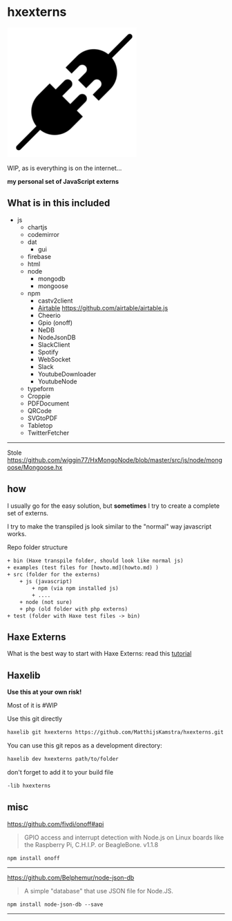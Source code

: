 # hxexterns

![](icon.png)

WIP, as is everything is on the internet...

**my personal set of JavaScript externs**

## What is in this included

- js
  - chartjs
  - codemirror
  - dat
    - gui
  - firebase
  - html
  - node
    - mongodb
    - mongoose
  - npm
    - castv2client
    * [Airtable](https://www.npmjs.com/package/airtable) <https://github.com/airtable/airtable.js>
    * Cheerio
    * Gpio (onoff)
    * NeDB
    * NodeJsonDB
    * SlackClient
    * Spotify
    * WebSocket
    * Slack
    * YoutubeDownloader
    * YoutubeNode
  - typeform
  * Croppie
  * PDFDocument
  * QRCode
  * SVGtoPDF
  * Tabletop
  * TwitterFetcher

---

Stole <https://github.com/wiggin77/HxMongoNode/blob/master/src/js/node/mongoose/Mongoose.hx>

## how

I usually go for the easy solution, but **sometimes** I try to create a complete set of externs.

I try to make the transpiled js look similar to the "normal" way javascript works.

Repo folder structure

```
+ bin (Haxe transpile folder, should look like normal js)
+ examples (test files for [howto.md](howto.md) )
+ src (folder for the externs)
	+ js (javascript)
		+ npm (via npm installed js)
		+ ....
	+ node (not sure)
	+ php (old folder with php externs)
+ test (folder with Haxe test files -> bin)
```

## Haxe Externs

What is the best way to start with Haxe Externs: read this [tutorial](howto.md)

## Haxelib

**Use this at your own risk!**

Most of it is #WIP

Use this git directly

```bash
haxelib git hxexterns https://github.com/MatthijsKamstra/hxexterns.git
```

You can use this git repos as a development directory:

```bash
haxelib dev hxexterns path/to/folder
```

don't forget to add it to your build file

```bash
-lib hxexterns
```

## misc

<https://github.com/fivdi/onoff#api>

> GPIO access and interrupt detection with Node.js on Linux boards like the Raspberry Pi, C.H.I.P. or BeagleBone.
> v1.1.8

```
npm install onoff
```

---

<https://github.com/Belphemur/node-json-db>

> A simple "database" that use JSON file for Node.JS.

```
npm install node-json-db --save
```

---
